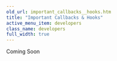 ```yaml
---
old_url: important_callbacks__hooks.htm
title: "Important Callbacks & Hooks"
active_menu_item: developers
class_name: developers
full_width: true
---
```



Coming Soon
